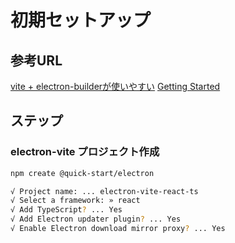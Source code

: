 # 初期セットアップ

## 参考URL

[vite + electron-builderが使いやすい](https://zenn.dev/hikaelis/articles/b0e68ec5f7a30e)
[Getting Started](https://evite.netlify.app/guide/)

## ステップ

### electron-vite プロジェクト作成

```sh
npm create @quick-start/electron
```

```sh
√ Project name: ... electron-vite-react-ts
√ Select a framework: » react
√ Add TypeScript? ... Yes
√ Add Electron updater plugin? ... Yes
√ Enable Electron download mirror proxy? ... Yes
```
